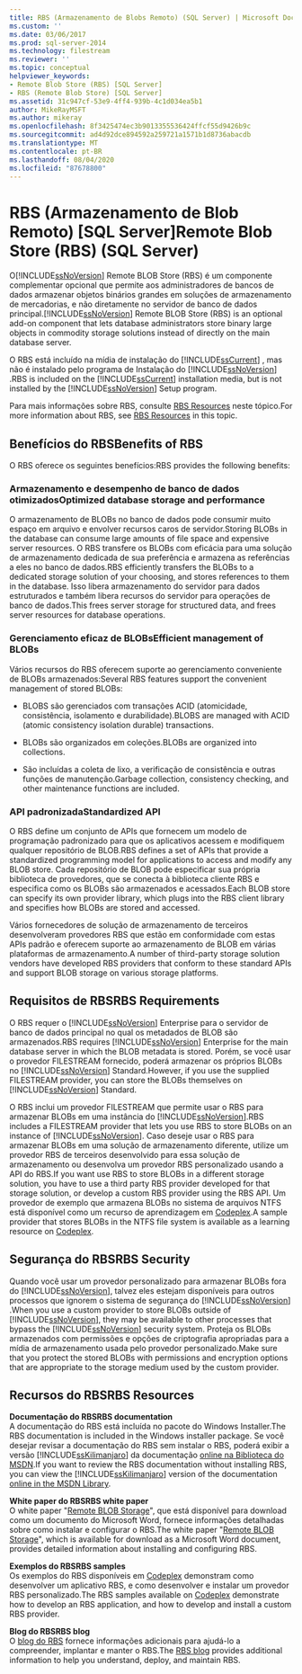 ```yaml
---
title: RBS (Armazenamento de Blobs Remoto) (SQL Server) | Microsoft Docs
ms.custom: ''
ms.date: 03/06/2017
ms.prod: sql-server-2014
ms.technology: filestream
ms.reviewer: ''
ms.topic: conceptual
helpviewer_keywords:
- Remote Blob Store (RBS) [SQL Server]
- RBS (Remote Blob Store) [SQL Server]
ms.assetid: 31c947cf-53e9-4ff4-939b-4c1d034ea5b1
author: MikeRayMSFT
ms.author: mikeray
ms.openlocfilehash: 8f3425474ec3b9013355536424ffcf55d9426b9c
ms.sourcegitcommit: ad4d92dce894592a259721a1571b1d8736abacdb
ms.translationtype: MT
ms.contentlocale: pt-BR
ms.lasthandoff: 08/04/2020
ms.locfileid: "87678800"
---
```

# <a name="remote-blob-store-rbs-sql-server"></a><span data-ttu-id="dc86b-102">RBS (Armazenamento de Blob Remoto) [SQL Server]</span><span class="sxs-lookup"><span data-stu-id="dc86b-102">Remote Blob Store (RBS) (SQL Server)</span></span>
  <span data-ttu-id="dc86b-103">O[!INCLUDE[ssNoVersion](../../includes/ssnoversion-md.md)] Remote BLOB Store (RBS) é um componente complementar opcional que permite aos administradores de bancos de dados armazenar objetos binários grandes em soluções de armazenamento de mercadorias, e não diretamente no servidor de banco de dados principal.</span><span class="sxs-lookup"><span data-stu-id="dc86b-103">[!INCLUDE[ssNoVersion](../../includes/ssnoversion-md.md)] Remote BLOB Store (RBS) is an optional add-on component that lets database administrators store binary large objects in commodity storage solutions instead of directly on the main database server.</span></span>  
  
 <span data-ttu-id="dc86b-104">O RBS está incluído na mídia de instalação do [!INCLUDE[ssCurrent](../../includes/sscurrent-md.md)] , mas não é instalado pelo programa de Instalação do [!INCLUDE[ssNoVersion](../../includes/ssnoversion-md.md)] .</span><span class="sxs-lookup"><span data-stu-id="dc86b-104">RBS is included on the [!INCLUDE[ssCurrent](../../includes/sscurrent-md.md)] installation media, but is not installed by the [!INCLUDE[ssNoVersion](../../includes/ssnoversion-md.md)] Setup program.</span></span>  
  
 <span data-ttu-id="dc86b-105">Para mais informações sobre RBS, consulte [RBS Resources](#rbsresources) neste tópico.</span><span class="sxs-lookup"><span data-stu-id="dc86b-105">For more information about RBS, see [RBS Resources](#rbsresources) in this topic.</span></span>  
  
## <a name="benefits-of-rbs"></a><span data-ttu-id="dc86b-106">Benefícios do RBS</span><span class="sxs-lookup"><span data-stu-id="dc86b-106">Benefits of RBS</span></span>  
 <span data-ttu-id="dc86b-107">O RBS oferece os seguintes benefícios:</span><span class="sxs-lookup"><span data-stu-id="dc86b-107">RBS provides the following benefits:</span></span>  
  
### <a name="optimized-database-storage-and-performance"></a><span data-ttu-id="dc86b-108">Armazenamento e desempenho de banco de dados otimizados</span><span class="sxs-lookup"><span data-stu-id="dc86b-108">Optimized database storage and performance</span></span>  
 <span data-ttu-id="dc86b-109">O armazenamento de BLOBs no banco de dados pode consumir muito espaço em arquivo e envolver recursos caros de servidor.</span><span class="sxs-lookup"><span data-stu-id="dc86b-109">Storing BLOBs in the database can consume large amounts of file space and expensive server resources.</span></span> <span data-ttu-id="dc86b-110">O RBS transfere os BLOBs com eficácia para uma solução de armazenamento dedicada de sua preferência e armazena as referências a eles no banco de dados.</span><span class="sxs-lookup"><span data-stu-id="dc86b-110">RBS efficiently transfers the BLOBs to a dedicated storage solution of your choosing, and stores references to them in the database.</span></span> <span data-ttu-id="dc86b-111">Isso libera armazenamento do servidor para dados estruturados e também libera recursos do servidor para operações de banco de dados.</span><span class="sxs-lookup"><span data-stu-id="dc86b-111">This frees server storage for structured data, and frees server resources for database operations.</span></span>  
  
### <a name="efficient-management-of-blobs"></a><span data-ttu-id="dc86b-112">Gerenciamento eficaz de BLOBs</span><span class="sxs-lookup"><span data-stu-id="dc86b-112">Efficient management of BLOBs</span></span>  
 <span data-ttu-id="dc86b-113">Vários recursos do RBS oferecem suporte ao gerenciamento conveniente de BLOBs armazenados:</span><span class="sxs-lookup"><span data-stu-id="dc86b-113">Several RBS features support the convenient management of stored BLOBs:</span></span>  
  
-   <span data-ttu-id="dc86b-114">BLOBS são gerenciados com transações ACID (atomicidade, consistência, isolamento e durabilidade).</span><span class="sxs-lookup"><span data-stu-id="dc86b-114">BLOBS are managed with ACID (atomic consistency isolation durable) transactions.</span></span>  
  
-   <span data-ttu-id="dc86b-115">BLOBs são organizados em coleções.</span><span class="sxs-lookup"><span data-stu-id="dc86b-115">BLOBs are organized into collections.</span></span>  
  
-   <span data-ttu-id="dc86b-116">São incluídas a coleta de lixo, a verificação de consistência e outras funções de manutenção.</span><span class="sxs-lookup"><span data-stu-id="dc86b-116">Garbage collection, consistency checking, and other maintenance functions are included.</span></span>  
  
### <a name="standardized-api"></a><span data-ttu-id="dc86b-117">API padronizada</span><span class="sxs-lookup"><span data-stu-id="dc86b-117">Standardized API</span></span>  
 <span data-ttu-id="dc86b-118">O RBS define um conjunto de APIs que fornecem um modelo de programação padronizado para que os aplicativos acessem e modifiquem qualquer repositório de BLOB.</span><span class="sxs-lookup"><span data-stu-id="dc86b-118">RBS defines a set of APIs that provide a standardized programming model for applications to access and modify any BLOB store.</span></span> <span data-ttu-id="dc86b-119">Cada repositório de BLOB pode especificar sua própria biblioteca de provedores, que se conecta à biblioteca cliente RBS e especifica como os BLOBs são armazenados e acessados.</span><span class="sxs-lookup"><span data-stu-id="dc86b-119">Each BLOB store can specify its own provider library, which plugs into the RBS client library and specifies how BLOBs are stored and accessed.</span></span>  
  
 <span data-ttu-id="dc86b-120">Vários fornecedores de solução de armazenamento de terceiros desenvolveram provedores RBS que estão em conformidade com estas APIs padrão e oferecem suporte ao armazenamento de BLOB em várias plataformas de armazenamento.</span><span class="sxs-lookup"><span data-stu-id="dc86b-120">A number of third-party storage solution vendors have developed RBS providers that conform to these standard APIs and support BLOB storage on various storage platforms.</span></span>  
  
## <a name="rbs-requirements"></a><span data-ttu-id="dc86b-121">Requisitos de RBS</span><span class="sxs-lookup"><span data-stu-id="dc86b-121">RBS Requirements</span></span>  
 <span data-ttu-id="dc86b-122">O RBS requer o [!INCLUDE[ssNoVersion](../../includes/ssnoversion-md.md)] Enterprise para o servidor de banco de dados principal no qual os metadados de BLOB são armazenados.</span><span class="sxs-lookup"><span data-stu-id="dc86b-122">RBS requires [!INCLUDE[ssNoVersion](../../includes/ssnoversion-md.md)] Enterprise for the main database server in which the BLOB metadata is stored.</span></span> <span data-ttu-id="dc86b-123">Porém, se você usar o provedor FILESTREAM fornecido, poderá armazenar os próprios BLOBs no [!INCLUDE[ssNoVersion](../../includes/ssnoversion-md.md)] Standard.</span><span class="sxs-lookup"><span data-stu-id="dc86b-123">However, if you use the supplied FILESTREAM provider, you can store the BLOBs themselves on [!INCLUDE[ssNoVersion](../../includes/ssnoversion-md.md)] Standard.</span></span>  
  
 <span data-ttu-id="dc86b-124">O RBS inclui um provedor FILESTREAM que permite usar o RBS para armazenar BLOBs em uma instância do [!INCLUDE[ssNoVersion](../../includes/ssnoversion-md.md)].</span><span class="sxs-lookup"><span data-stu-id="dc86b-124">RBS includes a FILESTREAM provider that lets you use RBS to store BLOBs on an instance of [!INCLUDE[ssNoVersion](../../includes/ssnoversion-md.md)].</span></span> <span data-ttu-id="dc86b-125">Caso deseje usar o RBS para armazenar BLOBs em uma solução de armazenamento diferente, utilize um provedor RBS de terceiros desenvolvido para essa solução de armazenamento ou desenvolva um provedor RBS personalizado usando a API do RBS.</span><span class="sxs-lookup"><span data-stu-id="dc86b-125">If you want use RBS to store BLOBs in a different storage solution, you have to use a third party RBS provider developed for that storage solution, or develop a custom RBS provider using the RBS API.</span></span> <span data-ttu-id="dc86b-126">Um provedor de exemplo que armazena BLOBs no sistema de arquivos NTFS está disponível como um recurso de aprendizagem em [Codeplex](https://go.microsoft.com/fwlink/?LinkId=210190).</span><span class="sxs-lookup"><span data-stu-id="dc86b-126">A sample provider that stores BLOBs in the NTFS file system is available as a learning resource on [Codeplex](https://go.microsoft.com/fwlink/?LinkId=210190).</span></span>  
  
## <a name="rbs-security"></a><span data-ttu-id="dc86b-127">Segurança do RBS</span><span class="sxs-lookup"><span data-stu-id="dc86b-127">RBS Security</span></span>  
 <span data-ttu-id="dc86b-128">Quando você usar um provedor personalizado para armazenar BLOBs fora do [!INCLUDE[ssNoVersion](../../includes/ssnoversion-md.md)], talvez eles estejam disponíveis para outros processos que ignorem o sistema de segurança do [!INCLUDE[ssNoVersion](../../includes/ssnoversion-md.md)] .</span><span class="sxs-lookup"><span data-stu-id="dc86b-128">When you use a custom provider to store BLOBs outside of [!INCLUDE[ssNoVersion](../../includes/ssnoversion-md.md)], they may be available to other processes that bypass the [!INCLUDE[ssNoVersion](../../includes/ssnoversion-md.md)] security system.</span></span> <span data-ttu-id="dc86b-129">Proteja os BLOBs armazenados com permissões e opções de criptografia apropriadas para a mídia de armazenamento usada pelo provedor personalizado.</span><span class="sxs-lookup"><span data-stu-id="dc86b-129">Make sure that you protect the stored BLOBs with permissions and encryption options that are appropriate to the storage medium used by the custom provider.</span></span>  
  
##  <a name="rbs-resources"></a><a name="rbsresources"></a><span data-ttu-id="dc86b-130">Recursos do RBS</span><span class="sxs-lookup"><span data-stu-id="dc86b-130">RBS Resources</span></span>  
 <span data-ttu-id="dc86b-131">**Documentação do RBS**</span><span class="sxs-lookup"><span data-stu-id="dc86b-131">**RBS documentation**</span></span>  
 <span data-ttu-id="dc86b-132">A documentação do RBS está incluída no pacote do Windows Installer.</span><span class="sxs-lookup"><span data-stu-id="dc86b-132">The RBS documentation is included in the Windows installer package.</span></span> <span data-ttu-id="dc86b-133">Se você desejar revisar a documentação do RBS sem instalar o RBS, poderá exibir a versão [!INCLUDE[ssKilimanjaro](../../includes/sskilimanjaro-md.md)] da documentação [online na Biblioteca do MSDN](https://go.microsoft.com/fwlink/?LinkId=210192).</span><span class="sxs-lookup"><span data-stu-id="dc86b-133">If you want to review the RBS documentation without installing RBS, you can view the [!INCLUDE[ssKilimanjaro](../../includes/sskilimanjaro-md.md)] version of the documentation [online in the MSDN Library](https://go.microsoft.com/fwlink/?LinkId=210192).</span></span>  
  
 <span data-ttu-id="dc86b-134">**White paper do RBS**</span><span class="sxs-lookup"><span data-stu-id="dc86b-134">**RBS white paper**</span></span>  
 <span data-ttu-id="dc86b-135">O white paper "[Remote BLOB Storage](https://go.microsoft.com/fwlink/?LinkId=210422)", que está disponível para download como um documento do Microsoft Word, fornece informações detalhadas sobre como instalar e configurar o RBS.</span><span class="sxs-lookup"><span data-stu-id="dc86b-135">The white paper "[Remote BLOB Storage](https://go.microsoft.com/fwlink/?LinkId=210422)", which is available for download as a Microsoft Word document, provides detailed information about installing and configuring RBS.</span></span>  
  
 <span data-ttu-id="dc86b-136">**Exemplos do RBS**</span><span class="sxs-lookup"><span data-stu-id="dc86b-136">**RBS samples**</span></span>  
 <span data-ttu-id="dc86b-137">Os exemplos do RBS disponíveis em [Codeplex](https://go.microsoft.com/fwlink/?LinkId=210190) demonstram como desenvolver um aplicativo RBS, e como desenvolver e instalar um provedor RBS personalizado.</span><span class="sxs-lookup"><span data-stu-id="dc86b-137">The RBS samples available on [Codeplex](https://go.microsoft.com/fwlink/?LinkId=210190) demonstrate how to develop an RBS application, and how to develop and install a custom RBS provider.</span></span>  
  
 <span data-ttu-id="dc86b-138">**Blog do RBS**</span><span class="sxs-lookup"><span data-stu-id="dc86b-138">**RBS blog**</span></span>  
 <span data-ttu-id="dc86b-139">O [blog do RBS](https://go.microsoft.com/fwlink/?LinkId=210315) fornece informações adicionais para ajudá-lo a compreender, implantar e manter o RBS.</span><span class="sxs-lookup"><span data-stu-id="dc86b-139">The [RBS blog](https://go.microsoft.com/fwlink/?LinkId=210315) provides additional information to help you understand, deploy, and maintain RBS.</span></span>  
  
  
